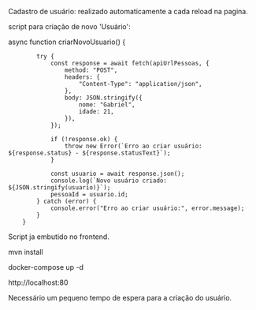 Cadastro de usuário: realizado automaticamente a cada reload na pagina.

script para criação de novo 'Usuário':


async function criarNovoUsuario() {
           
            try {
                const response = await fetch(apiUrlPessoas, {
                    method: "POST",
                    headers: {
                        "Content-Type": "application/json",
                    },
                    body: JSON.stringify({
                        nome: "Gabriel",
                        idade: 21,
                    }),
                });

                if (!response.ok) {
                    throw new Error(`Erro ao criar usuário: ${response.status} - ${response.statusText}`);
                }

                const usuario = await response.json();
                console.log(`Novo usuário criado: ${JSON.stringify(usuario)}`);
                pessoaId = usuario.id;
            } catch (error) {
                console.error("Erro ao criar usuário:", error.message);
            }
        }
        

  Script ja embutido no frontend.

  

mvn install

docker-compose up -d

http://localhost:80

Necessário um pequeno tempo de espera para a criação do usuário.
